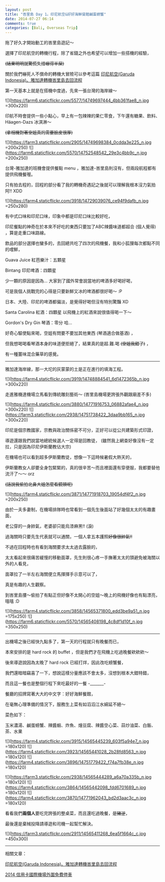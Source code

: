 ```yaml
---
layout: post
title: "峇里島 Day 1。印尼航空&好好海鮮餐館鹹蛋螃蟹"
date: 2014-07-27 06:14
comments: true
categories: [Bali, Overseas Trip]
---
```


拖了好久才開始動工的峇里島遊記～

選擇了印尼航空的轉機行程，除了省錢之外也希望可以增加一些搭機的經驗，

~~(結果明明就驚慌失措嚇得半屎)~~

關於我們嚇死人不償命的轉機大冒險可以參考這篇 [印尼航空(Garuda Indonesia)。雅加達轉機峇里島去回流程](/blog/2014/06/25/transfer-from-jakarta-to-bali/)

第一天基本上就是在搭機中度過，先來一張台灣的海岸線～

![](https://farm6.staticflickr.com/5577/14749697444_4bb361fae8_n.jpg =300x220)

印航不時會提供一些小點心，早上有一包辣辣的果仁零食，下午還有糖果、飲料、 Häagen-Dazs 冰淇淋～

~~(拿相機對著空姐真的需要臉皮很厚)~~

![](https://farm3.staticflickr.com/2905/14749698384_0cdda3e225_n.jpg =200x250)
![](https://farm6.staticflickr.com/5570/14752548542_29e3c4bb9c_n.jpg =200x250)

台灣-雅加達的班機會提供餐點 menu ，雅加達-峇里島則沒有，但兩段航程都有提供飛機餐喔。

只有拍去程的，回程的部分看了我的轉機奇遇記之後就可以理解我根本沒力氣拍阿!! XDD

![](https://farm4.staticflickr.com/3918/14729039076_ce94f9dafb_n.jpg =250x280)

有中式口味和印尼口味，印象中都是印尼口味比較好吃，

印尼餐點的神奇在於本來不好吃的東西只要加了ABC辣醬味道都超合 (個人覺得) ，算是走重口味路線。

飲品的部分選擇也蠻多的，去回總共吃了四次的飛機餐，我和小狐狸每次都點不同的嚐鮮，

Guava Juice 紅芭樂汁：五顆星

Bintang 印尼啤酒：四顆星

少一顆的原因是因為... 大家到了國外常會說當地的啤酒多好喝好喝，

可是我個人挑戰完的心得是只要新鮮又冰的啤酒都很好喝～ :P

日本、大陸、印尼的啤酒都偏淡，是覺得好喝但沒有特別驚豔 XD

Santa Carolina 紅酒：四顆星 以飛機上的紅酒來說很值得喝一下～

Gordon's Dry Gin 琴酒：零分 哈...

好奇心驅使點來喝，空姐有問要不要加其他東西 (琴酒適合做基酒) ，

但我想喝喝看琴酒本身的味道便拒絕了，結果真的是超.難.喝 ~~(空姐我錯了)~~ ，

有一種薑味混合藥草的感覺。

---

雅加達海岸線，那一大坨的灰蒙蒙的土是正在進行的填海工程。

![](https://farm4.staticflickr.com/3919/14748884541_6d1472365b_n.jpg =300x220)

走進雅機達機場立馬看到傳統雕刻藝術～ (峇里島機場更誇張外觀跟廟差不多)

![](https://farm4.staticflickr.com/3880/14771916753_06882afae4_n.jpg =300x220)
![](https://farm3.staticflickr.com/2938/14751738422_3daa9bb165_n.jpg =300x220)

印尼是個宗教國家，宗教與政治關係密不可分，正好可以從公共建築形式印證，

導遊還跟我們說當地總統候選人一定得是回教徒， (雖然我上網查好像沒有一定拉，只是因為印尼伊斯蘭教佔大宗)

在機場也可以看到超多伊斯蘭教徒，想像一下這時候暑假大熱天的，

伊斯蘭教女人卻要全身包緊緊的，真的很辛苦～而且裡面還有穿便服，我都要替他流汗了～～ orz

~~(話說我偷拍北鼻大姐怎麼看鏡頭呢)~~

![](https://farm4.staticflickr.com/3871/14771918703_19054df4f2_n.jpg =200x250)

由於一夫多妻制，在機場排隊時也常看到一個先生後面站了好幾個太太的有趣畫面，

老公穿的一身帥氣，老婆卻只能烏漆麻黑!! (淚)

過海關時只要先生代表就可以通關，一個人拿五本護照~~好像很帥氣!!~~

不過在回程時也有看到海關要求太太過去露臉的，

太太看起來很痛苦緩慢的移動面罩，先生則很心疼一手撫著太太的頭避免被海關以外的人看見，

面罩拉了一半左右海關便立馬揮揮手示意可以了，

真是有趣的人生觀察。

到峇里島摟～偷拍了有點正但好像不太開心的空姐～晚上的飛機好像也有點漂亮，嘻嘻 :D

![](https://farm4.staticflickr.com/3858/14565371800_edd3be9a51_n.jpg =175x250)
![](https://farm6.staticflickr.com/5570/14565408198_4c8df1d10f_n.jpg =350x250)

---

出機場之後已經快九點多了，第一天的行程就只有晚餐而已，

本來安排的是 hard rock 的 buffet ，但是我們才在飛機上吃過晚餐欸欸欸～

後來導遊說因為太晚了 hard rock 已經打烊，因此改吃螃蟹餐，

我們還暗暗竊喜了一下，想說這樣分量應該不會太多，沒想到根本大錯特錯，

而且這一餐也是整個行程下來吃最好的一餐 -_______-

餐廳的招牌寫著大大的中文字：好好海鮮餐館，

在毫無心理準備的情況下，服務生上菜有如滔滔江水綿延不絕～

菜色如下：

玉米濃湯、鹹蛋螃蟹、辣醬蝦、炸魚、燴豆腐、辣醬空心菜、蒜炒油菜、白飯、茶、水果

![](https://farm4.staticflickr.com/3915/14565445239_603f5a94e7_n.jpg =180x120)
![](https://farm4.staticflickr.com/3923/14565441028_2b28fd8563_n.jpg =180x120)
![](https://farm4.staticflickr.com/3896/14751779422_f74a7fb38e_n.jpg =180x120)

![](https://farm3.staticflickr.com/2938/14565444289_a6a70a335b_n.jpg =180x120)
![](https://farm4.staticflickr.com/3864/14565442098_fdd6701689_n.jpg =180x120)
![](https://farm4.staticflickr.com/3870/14771962043_bd2d3aac3c_n.jpg =180x120)

看看我們**兩個人**要吃完誇張的整桌菜，而且還吃過晚餐，~~是豬逆~~，

最後還是棄械投降請導遊和司機一起幫忙解決。

![](https://farm3.staticflickr.com/2911/14565411268_6ea5f1664c_c.jpg =450x300)

---

相關文章：

[印尼航空(Garuda Indonesia)。雅加達轉機峇里島去回流程](/blog/2014/06/25/transfer-from-jakarta-to-bali/)

[2014 信用卡國際機場外圍免費停車](/blog/2014/07/26/free-airport-parking-offered-by-credit-card/)



